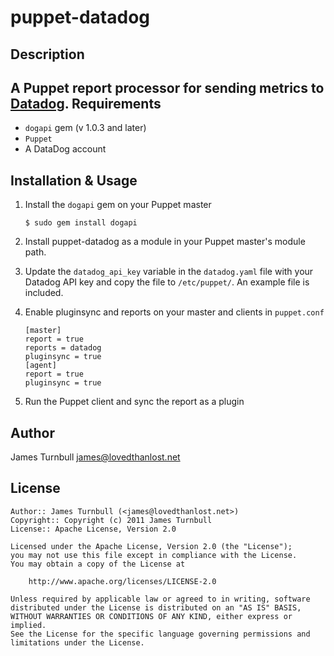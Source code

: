 puppet-datadog
=================

Description
-----------

A Puppet report processor for sending metrics to [Datadog](http://www.datadoghq.com/).
Requirements
------------

* `dogapi` gem (v 1.0.3 and later)
* `Puppet`
* A DataDog account

Installation & Usage
--------------------

1.  Install the `dogapi` gem on your Puppet master

        $ sudo gem install dogapi

2.  Install puppet-datadog as a module in your Puppet master's module
    path.

3.  Update the `datadog_api_key` variable in the `datadog.yaml` file with 
    your Datadog API key and copy the file to `/etc/puppet/`. An example file is included.

4.  Enable pluginsync and reports on your master and clients in `puppet.conf`

        [master]
        report = true
        reports = datadog
        pluginsync = true
        [agent]
        report = true
        pluginsync = true

5.  Run the Puppet client and sync the report as a plugin

Author
------

James Turnbull <james@lovedthanlost.net>

License
-------

    Author:: James Turnbull (<james@lovedthanlost.net>)
    Copyright:: Copyright (c) 2011 James Turnbull
    License:: Apache License, Version 2.0

    Licensed under the Apache License, Version 2.0 (the "License");
    you may not use this file except in compliance with the License.
    You may obtain a copy of the License at

        http://www.apache.org/licenses/LICENSE-2.0

    Unless required by applicable law or agreed to in writing, software
    distributed under the License is distributed on an "AS IS" BASIS,
    WITHOUT WARRANTIES OR CONDITIONS OF ANY KIND, either express or implied.
    See the License for the specific language governing permissions and
    limitations under the License.
